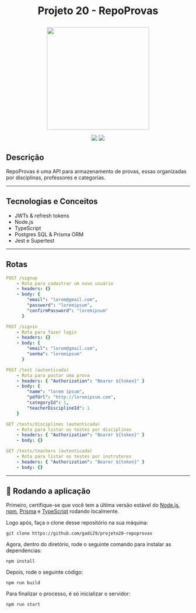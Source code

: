 # <p align = "center"> Projeto 20 - RepoProvas </p>

<p align="center">
   <img src="https://cdn-icons-png.flaticon.com/512/825/825590.png" width=280px />
</p>

<p align = "center">
   <img src="https://img.shields.io/badge/Author-Gadiel_Azevedo-4dae71?style=flat-square" />
   <img src="https://img.shields.io/github/languages/count/gadi29/projeto20-repoprovas?color=4dae71&style=flat-square" />
</p>


## Descrição

RepoProvas é uma API para armazenamento de provas, essas organizadas por disciplinas, professores e categorias.

***

## Tecnologias e Conceitos

- JWTs & refresh tokens
- Node.js
- TypeScript
- Postgres SQL & Prisma ORM
- Jest e Supertest

***

## Rotas

```yml
POST /signup
    - Rota para cadastrar um novo usuário
    - headers: {}
    - body: {
        "email": "lorem@gmail.com",
        "password": "loremipsum",
        "confirmPassword": "loremipsum"
      }
```
    
```yml 
POST /signin
    - Rota para fazer login
    - headers: {}
    - body: {
        "email": "lorem@gmail.com",
        "senha": "loremipsum"
      }
```
    
```yml 
POST /test (autenticada)
    - Rota para postar uma prova
    - headers: { "Authorization": "Bearer ${token}" }
    - body: {
        "name": "lorem ipsum",
        "pdfUrl": "http://loremipsum.com",
        "categoryId": 1,
        "teacherDisciplineId": 1
    }
```

```yml
GET /tests/disciplines (autenticada)
    - Rota para listar os testes por disciplinas
    - headers: { "Authorization": "Bearer ${token}" }
    - body: {}
``` 

```yml
GET /tests/teachers (autenticada)
    - Rota para listar os testes por instrutores
    - headers: { "Authorization": "Bearer ${token}" }
    - body: {}
```

***

## 🏁 Rodando a aplicação

Primeiro, certifique-se que você tem a última versão estável do [Node.js](https://nodejs.org/en/download/), [npm](https://www.npmjs.com/), [Prisma](https://www.prisma.io/) e [TypeScript](https://www.typescriptlang.org/) rodando localmente.

Logo após, faça o clone desse repositório na sua máquina:

```
git clone https://github.com/gadi29/projeto20-repoprovas
```

Agora, dentro do diretório, rode o seguinte comando para instalar as dependencias:

```
npm install
```

Depois, rode o seguinte código:

```
npm run build
```

Para finalizar o processo, é só inicializar o servidor:

```
npm run start
```